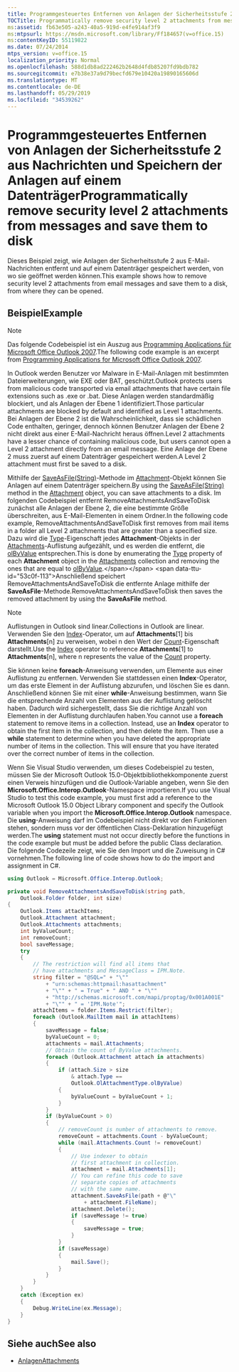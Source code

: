 ```yaml
---
title: Programmgesteuertes Entfernen von Anlagen der Sicherheitsstufe 2 aus Nachrichten und Speichern der Anlagen auf einem Datenträger
TOCTitle: Programmatically remove security level 2 attachments from messages and save them to disk
ms:assetid: fb63e505-a243-40a5-919d-e4fe914af3f9
ms:mtpsurl: https://msdn.microsoft.com/library/Ff184657(v=office.15)
ms:contentKeyID: 55119822
ms.date: 07/24/2014
mtps_version: v=office.15
localization_priority: Normal
ms.openlocfilehash: 588d1db8ad222462b2648d4fdb85207fd9bdb782
ms.sourcegitcommit: e7b38e37a9d79becfd679e10420a19890165606d
ms.translationtype: MT
ms.contentlocale: de-DE
ms.lasthandoff: 05/29/2019
ms.locfileid: "34539262"
---
```

# <a name="programmatically-remove-security-level-2-attachments-from-messages-and-save-them-to-disk"></a><span data-ttu-id="53c0f-102">Programmgesteuertes Entfernen von Anlagen der Sicherheitsstufe 2 aus Nachrichten und Speichern der Anlagen auf einem Datenträger</span><span class="sxs-lookup"><span data-stu-id="53c0f-102">Programmatically remove security level 2 attachments from messages and save them to disk</span></span>

<span data-ttu-id="53c0f-103">Dieses Beispiel zeigt, wie Anlagen der Sicherheitsstufe 2 aus E-Mail-Nachrichten entfernt und auf einem Datenträger gespeichert werden, von wo sie geöffnet werden können.</span><span class="sxs-lookup"><span data-stu-id="53c0f-103">This example shows how to remove security level 2 attachments from email messages and save them to a disk, from where they can be opened.</span></span>

## <a name="example"></a><span data-ttu-id="53c0f-104">Beispiel</span><span class="sxs-lookup"><span data-stu-id="53c0f-104">Example</span></span>

> [!NOTE] 
> <span data-ttu-id="53c0f-105">Das folgende Codebeispiel ist ein Auszug aus [Programming Applications für Microsoft Office Outlook 2007](https://www.amazon.com/gp/product/0735622493?ie=UTF8&tag=msmsdn-20&linkCode=as2&camp=1789&creative=9325&creativeASIN=0735622493).</span><span class="sxs-lookup"><span data-stu-id="53c0f-105">The following code example is an excerpt from [Programming Applications for Microsoft Office Outlook 2007](https://www.amazon.com/gp/product/0735622493?ie=UTF8&tag=msmsdn-20&linkCode=as2&camp=1789&creative=9325&creativeASIN=0735622493).</span></span>

<span data-ttu-id="53c0f-106">In Outlook werden Benutzer vor Malware in E-Mail-Anlagen mit bestimmten Dateierweiterungen, wie EXE oder BAT, geschützt.</span><span class="sxs-lookup"><span data-stu-id="53c0f-106">Outlook protects users from malicious code transported via email attachments that have certain file extensions such as .exe or .bat.</span></span> <span data-ttu-id="53c0f-107">Diese Anlagen werden standardmäßig blockiert, und als Anlagen der Ebene 1 identifiziert.</span><span class="sxs-lookup"><span data-stu-id="53c0f-107">Those particular attachments are blocked by default and identified as Level 1 attachments.</span></span> <span data-ttu-id="53c0f-108">Bei Anlagen der Ebene 2 ist die Wahrscheinlichkeit, dass sie schädlichen Code enthalten, geringer, dennoch können Benutzer Anlagen der Ebene 2 nicht direkt aus einer E-Mail-Nachricht heraus öffnen.</span><span class="sxs-lookup"><span data-stu-id="53c0f-108">Level 2 attachments have a lesser chance of containing malicious code, but users cannot open a Level 2 attachment directly from an email message.</span></span> <span data-ttu-id="53c0f-109">Eine Anlage der Ebene 2 muss zuerst auf einem Datenträger gespeichert werden.</span><span class="sxs-lookup"><span data-stu-id="53c0f-109">A Level 2 attachment must first be saved to a disk.</span></span>

<span data-ttu-id="53c0f-110">Mithilfe der [SaveAsFile(String)](https://msdn.microsoft.com/library/bb624311\(v=office.15\))-Methode im [Attachment](https://msdn.microsoft.com/library/bb609285\(v=office.15\))-Objekt können Sie Anlagen auf einem Datenträger speichern.</span><span class="sxs-lookup"><span data-stu-id="53c0f-110">By using the [SaveAsFile(String)](https://msdn.microsoft.com/library/bb624311\(v=office.15\)) method in the [Attachment](https://msdn.microsoft.com/library/bb609285\(v=office.15\)) object, you can save attachments to a disk.</span></span> <span data-ttu-id="53c0f-111">Im folgenden Codebeispiel entfernt RemoveAttachmentsAndSaveToDisk zunächst alle Anlagen der Ebene 2, die eine bestimmte Größe überschreiten, aus E-Mail-Elementen in einem Ordner.</span><span class="sxs-lookup"><span data-stu-id="53c0f-111">In the following code example, RemoveAttachmentsAndSaveToDisk first removes from mail items in a folder all Level 2 attachments that are greater than a specified size.</span></span> <span data-ttu-id="53c0f-112">Dazu wird die [Type](https://msdn.microsoft.com/library/bb609277\(v=office.15\))-Eigenschaft jedes **Attachment**-Objekts in der [Attachments](https://msdn.microsoft.com/library/bb646211\(v=office.15\))-Auflistung aufgezählt, und es werden die entfernt, die [olByValue](https://msdn.microsoft.com/library/bb623448\(v=office.15\)) entsprechen.</span><span class="sxs-lookup"><span data-stu-id="53c0f-112">This is done by enumerating the [Type](https://msdn.microsoft.com/library/bb609277\(v=office.15\)) property of each **Attachment** object in the [Attachments](https://msdn.microsoft.com/library/bb646211\(v=office.15\)) collection and removing the ones that are equal to [olByValue](https://msdn.microsoft.com/library/bb623448\(v=office.15\)).</span></span> <span data-ttu-id="53c0f-113">Anschließend speichert RemoveAttachmentsAndSaveToDisk die entfernte Anlage mithilfe der **SaveAsFile**-Methode.</span><span class="sxs-lookup"><span data-stu-id="53c0f-113">RemoveAttachmentsAndSaveToDisk then saves the removed attachment by using the **SaveAsFile** method.</span></span>

> [!NOTE] 
> <span data-ttu-id="53c0f-114">Auflistungen in Outlook sind linear.</span><span class="sxs-lookup"><span data-stu-id="53c0f-114">Collections in Outlook are linear.</span></span> <span data-ttu-id="53c0f-115">Verwenden Sie den [Index](https://docs.microsoft.com/dotnet/api/microsoft.office.interop.outlook.attachment.index?view=outlook-pia)-Operator, um auf **Attachments**[1] bis **Attachments**[n] zu verweisen, wobei n den Wert der [Count](https://docs.microsoft.com/dotnet/api/microsoft.office.interop.outlook.attachments.count?view=outlook-pia)-Eigenschaft darstellt.</span><span class="sxs-lookup"><span data-stu-id="53c0f-115">Use the [Index](https://docs.microsoft.com/dotnet/api/microsoft.office.interop.outlook.attachment.index?view=outlook-pia) operator to reference **Attachments**[1] to **Attachments**[n], where n represents the value of the [Count](https://docs.microsoft.com/dotnet/api/microsoft.office.interop.outlook.attachments.count?view=outlook-pia) property.</span></span>
> 
> <span data-ttu-id="53c0f-p104">Sie können keine **foreach**-Anweisung verwenden, um Elemente aus einer Auflistung zu entfernen. Verwenden Sie stattdessen einen **Index**-Operator, um das erste Element in der Auflistung abzurufen, und löschen Sie es dann. Anschließend können Sie mit einer **while**-Anweisung bestimmen, wann Sie die entsprechende Anzahl von Elementen aus der Auflistung gelöscht haben. Dadurch wird sichergestellt, dass Sie die richtige Anzahl von Elementen in der Auflistung durchlaufen haben.</span><span class="sxs-lookup"><span data-stu-id="53c0f-p104">You cannot use a **foreach** statement to remove items in a collection. Instead, use an **Index** operator to obtain the first item in the collection, and then delete the item. Then use a **while** statement to determine when you have deleted the appropriate number of items in the collection. This will ensure that you have iterated over the correct number of items in the collection.</span></span>

<span data-ttu-id="53c0f-120">Wenn Sie Visual Studio verwenden, um dieses Codebeispiel zu testen, müssen Sie der Microsoft Outlook 15.0-Objektbibliothekkomponente zuerst einen Verweis hinzufügen und die Outlook-Variable angeben, wenn Sie den **Microsoft.Office.Interop.Outlook**-Namespace importieren.</span><span class="sxs-lookup"><span data-stu-id="53c0f-120">If you use Visual Studio to test this code example, you must first add a reference to the Microsoft Outlook 15.0 Object Library component and specify the Outlook variable when you import the **Microsoft.Office.Interop.Outlook** namespace.</span></span> <span data-ttu-id="53c0f-121">Die **using**-Anweisung darf im Codebeispiel nicht direkt vor den Funktionen stehen, sondern muss vor der öffentlichen Class-Deklaration hinzugefügt werden.</span><span class="sxs-lookup"><span data-stu-id="53c0f-121">The **using** statement must not occur directly before the functions in the code example but must be added before the public Class declaration.</span></span> <span data-ttu-id="53c0f-122">Die folgende Codezeile zeigt, wie Sie den Import und die Zuweisung in C\# vornehmen.</span><span class="sxs-lookup"><span data-stu-id="53c0f-122">The following line of code shows how to do the import and assignment in C\#.</span></span>

```csharp
using Outlook = Microsoft.Office.Interop.Outlook;
```

```csharp
private void RemoveAttachmentsAndSaveToDisk(string path,
    Outlook.Folder folder, int size)
{
    Outlook.Items attachItems;
    Outlook.Attachment attachment;
    Outlook.Attachments attachments;
    int byValueCount;
    int removeCount;
    bool saveMessage;
    try
    {
        // The restriction will find all items that
        // have attachments and MessageClass = IPM.Note.
        string filter = "@SQL=" + "\""
            + "urn:schemas:httpmail:hasattachment"
            + "\"" + " = True" + " AND " + "\""
            + "http://schemas.microsoft.com/mapi/proptag/0x001A001E"
            + "\"" + " = 'IPM.Note'";
        attachItems = folder.Items.Restrict(filter);
        foreach (Outlook.MailItem mail in attachItems)
        {
            saveMessage = false;
            byValueCount = 0;
            attachments = mail.Attachments;
            // Obtain the count of ByValue attachments.
            foreach (Outlook.Attachment attach in attachments)
            {
                if (attach.Size > size
                    & attach.Type ==
                    Outlook.OlAttachmentType.olByValue)
                {
                    byValueCount = byValueCount + 1;
                }
            }
            if (byValueCount > 0)
            {
                // removeCount is number of attachments to remove.
                removeCount = attachments.Count - byValueCount;
                while (mail.Attachments.Count != removeCount)
                {
                    // Use indexer to obtain 
                    // first attachment in collection.
                    attachment = mail.Attachments[1];
                    // You can refine this code to save 
                    // separate copies of attachments 
                    // with the same name.
                    attachment.SaveAsFile(path + @"\"
                        + attachment.FileName);
                    attachment.Delete();
                    if (saveMessage != true)
                    {
                        saveMessage = true;
                    }
                }
                if (saveMessage)
                {
                    mail.Save();
                }
            }
        }
    }
    catch (Exception ex)
    {
        Debug.WriteLine(ex.Message);
    }
}
```

## <a name="see-also"></a><span data-ttu-id="53c0f-123">Siehe auch</span><span class="sxs-lookup"><span data-stu-id="53c0f-123">See also</span></span>

- [<span data-ttu-id="53c0f-124">Anlagen</span><span class="sxs-lookup"><span data-stu-id="53c0f-124">Attachments</span></span>](attachments.md)

